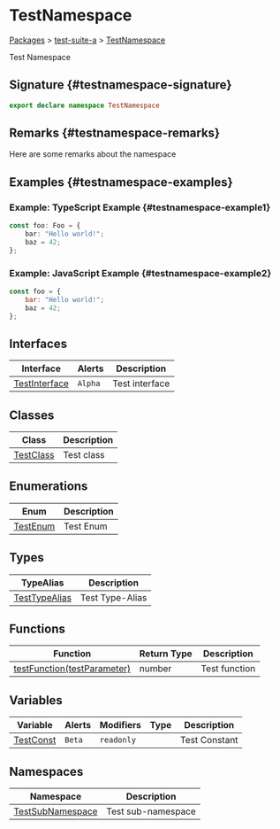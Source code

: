 # TestNamespace

[Packages](/) &gt; [test-suite-a](/test-suite-a/) &gt; [TestNamespace](/test-suite-a/testnamespace-namespace/)

Test Namespace

## Signature {#testnamespace-signature}

```typescript
export declare namespace TestNamespace
```

## Remarks {#testnamespace-remarks}

Here are some remarks about the namespace

## Examples {#testnamespace-examples}

### Example: TypeScript Example {#testnamespace-example1}

```typescript
const foo: Foo = {
	bar: "Hello world!";
	baz = 42;
};
```

### Example: JavaScript Example {#testnamespace-example2}

```javascript
const foo = {
	bar: "Hello world!";
	baz = 42;
};
```

## Interfaces

| Interface | Alerts | Description |
| --- | --- | --- |
| [TestInterface](/test-suite-a/testnamespace-namespace/testinterface-interface/) | `Alpha` | Test interface |

## Classes

| Class | Description |
| --- | --- |
| [TestClass](/test-suite-a/testnamespace-namespace/testclass-class/) | Test class |

## Enumerations

| Enum | Description |
| --- | --- |
| [TestEnum](/test-suite-a/testnamespace-namespace/testenum-enum/) | Test Enum |

## Types

| TypeAlias | Description |
| --- | --- |
| [TestTypeAlias](/test-suite-a/testnamespace-namespace/testtypealias-typealias/) | Test Type-Alias |

## Functions

| Function | Return Type | Description |
| --- | --- | --- |
| [testFunction(testParameter)](/test-suite-a/testnamespace-namespace/testfunction-function) | number | Test function |

## Variables

| Variable | Alerts | Modifiers | Type | Description |
| --- | --- | --- | --- | --- |
| [TestConst](/test-suite-a/testnamespace-namespace/testconst-variable) | `Beta` | `readonly` |  | Test Constant |

## Namespaces

| Namespace | Description |
| --- | --- |
| [TestSubNamespace](/test-suite-a/testnamespace-namespace/testsubnamespace-namespace/) | Test sub-namespace |
